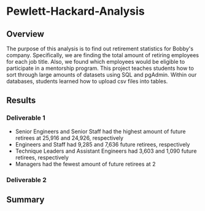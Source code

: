 # Pewlett-Hackard-Analysis

## Overview
The purpose of this analysis is to find out retirement statistics for Bobby's company. Specifically, we are finding the total amount of retiring employees for each job title. Also, we found which employees would be eligible to participate in a mentorship program. This project teaches students how to sort through large amounts of datasets using SQL and pgAdmin. Within  our databases, students learned how to upload csv files into tables. 

## Results

### Deliverable 1

- Senior Engineers and Senior Staff had the highest amount of future retirees at 25,916 and 24,926, respectively
- Engineers and Staff had 9,285 and 7,636 future retirees, respectively
- Technique Leaders and Assistant Engineers had 3,603 and 1,090 future retirees, respectively
- Managers had the fewest amount of future retirees at 2

### Deliverable 2


## Summary
